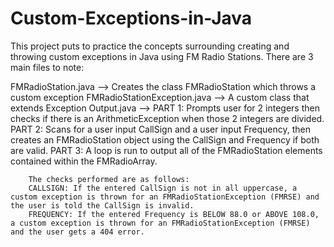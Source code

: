 # Custom-Exceptions-in-Java
This project puts to practice the concepts surrounding creating and throwing custom exceptions in Java using FM Radio Stations.
There are 3 main files to note:

FMRadioStation.java --> Creates the class FMRadioStation which throws a custom exception
FMRadioStationException.java --> A custom class that extends Exception
Output.java -->
  PART 1: Prompts user for 2 integers then checks if there is an ArithmeticException when those 2 integers are divided.
  PART 2: Scans for a user input CallSign and a user input Frequency, then creates an FMRadioStation object using the CallSign and Frequency if both are valid.
  PART 3: A loop is run to output all of the FMRadioStation elements contained within the FMRadioArray.

        The checks performed are as follows:
        CALLSIGN: If the entered CallSign is not in all uppercase, a custom exception is thrown for an FMRadioStationException (FMRSE) and the user is told the CallSign is invalid.
        FREQUENCY: If the entered Frequency is BELOW 88.0 or ABOVE 108.0, a custom exception is thrown for an FMRadioStationException (FMRSE) and the user gets a 404 error.

